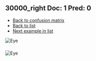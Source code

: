 ## 30000_right Doc: 1 Pred: 0
- [Back to confusion matrix](https://github.com/juliandewit/kaggle_retinopathy/blob/master/matrix.md)
- [Back to list](https://github.com/juliandewit/kaggle_retinopathy/blob/master/lists/10/list.md)
- [Next example in list](https://github.com/juliandewit/kaggle_retinopathy/blob/master/lists/10/30/30033_left.md)

![Eye](https://retinopaty.blob.core.windows.net/size1024/30000_right_1.jpeg)

### 

![Eye]()
